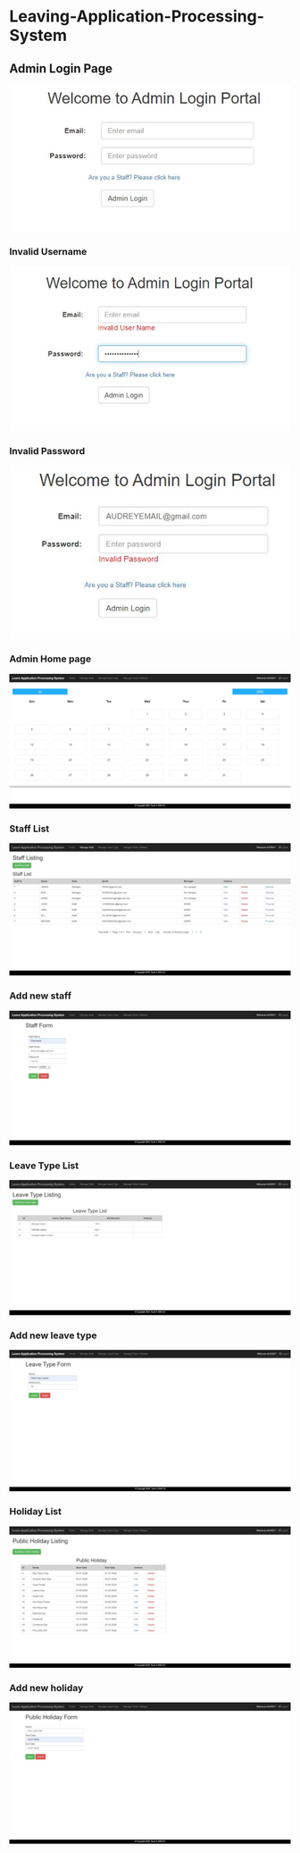 # Leaving-Application-Processing-System

## Admin Login Page
![](Screenshots/Admin%20Login%20Portal.JPG)
### Invalid Username
![](Screenshots/Invalid%20Username.JPG)
### Invalid Password
![](Screenshots/Invalid%20Password.JPG)
### Admin Home page
![](Screenshots/Admin%20Home%20page.JPG)
### Staff List
![](Screenshots/Staff%20List.JPG)
### Add new staff
![](Screenshots/addNewStaff.JPG)
### Leave Type List
![](Screenshots/leaveTypeList.JPG)
### Add new leave type
![](Screenshots/addNewLeave.JPG)
### Holiday List
![](Screenshots/holidayList.JPG)
### Add new holiday
![](Screenshots/addNewHoliday.JPG)
